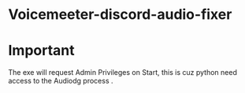 # Voicemeeter-discord-audio-fixer

# Important  
The exe will request Admin Privileges on Start, this is cuz python need access to the Audiodg process .  
